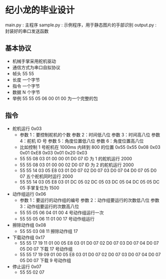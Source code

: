 # 纪小龙的毕业设计

main.py : 主程序
sample.py : 示例程序，用于静态图片的手部识别
output.py : 封装好的串口发送函数

## 基本协议
- 机械手掌采用舵机驱动
- 通信方式为串口自拟协议
- 帧头 55 55
- 长度 一个字节
- 指令 一个字节
- 数据 N 个字节
- 举例 55 55 05 06 00 01 00 为一个完整的包

## 指令

- 舵机运行 0x03
  - 参数 1：要控制舵机的个数 参数 2：时间低八位 参数 3：时间高八位 参数 4：舵机 ID 号 参数 5：角度位置低八位 参数 6：角度位置高八位
  - 比如控制 1 号舵机在 1000ms 内转到 800 的位置 0x55 0x55 0x08 0x03 0x01 0xE8 0x03 0x01 0x20 0x03
  - 55 55 08 03 01 00 00 01 D0 07 ID 为 1 的舵机运行 2000
  - 55 55 08 03 01 00 00 02 D0 07 ID 为 2 的舵机运行 2000
  - 55 55 14 03 05 E8 03 01 D0 07 02 D0 07 03 D0 07 04 D0 07 05 D0 07 五个舵机同时运行 2000
  - 55 55 14 03 05 E8 03 01 DC 05 02 DC 05 03 DC 05 04 DC 05 05 DC 05 手掌复位为 1500
- 动作组运行 0x06
  - 参数 1：要运行的动作组的编号 参数 2：动作组要运行的次数低八位 参数 3：动作组要运行的次数高八位
  - 55 55 05 06 04 01 00 4 号动作组运行一次
  - 55 55 05 06 11 01 00 17 号动作组运行
- 擦除动作组 0x08
  - 55 55 03 08 11 擦除动作组 17
- 下载动作组 0x17
  - 55 55 17 19 11 01 00 05 E8 03 01 D0 07 02 D0 07 03 D0 07 04 D0 07 05 D0 07 下载 17 号动作组
  - 55 55 17 19 09 01 00 05 E8 03 01 D0 07 02 D0 07 03 D0 07 04 D0 07 05 D0 07 下载 9 号动作组
- 停止运行 0x07
  - 55 55 02 07
